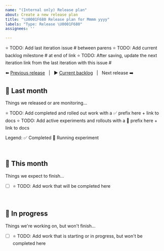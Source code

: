 ```yaml
---
name: "(Internal only) Release plan"
about: Create a new release plan
title: "\U0001F680 Release plan for Mmmm yyyy"
labels: "Type: Release \U0001F680"
assignees: ''

---
```


<!--
⭐ TODO: After milestone closes, change current backlog emoji to ✅
-->
⭐ TODO: Add last iteration issue # between parens
⭐ TODO: Add current backlog milestone # at end of link
⭐ TODO: After saving, update the next iteration link from the last iteration with this issue #

⬅️ [Previous release]() &nbsp; | &nbsp; ▶️ [Current backlog](../milestone/) &nbsp; | &nbsp; Next release ➡️

## 👀 Last month
Things we released or are monitoring...

⭐ TODO: Add completed and rolled out work with a ✅ prefix here + link to docs
⭐ TODO: Add active experiments and rollouts with a 🧪 prefix here + link to docs

Legend: ✅ Completed   🧪 Running experiment

<br>

## 🚀 This month
Things we expect to finish...
- [ ] ⭐ TODO: Add work that will be completed here

<br>

## 🔄️ In progress
Things we're working on, but won't finish...
- [ ] ⭐ TODO: Add work that is starting or in progress, but won't be completed here

<br>
